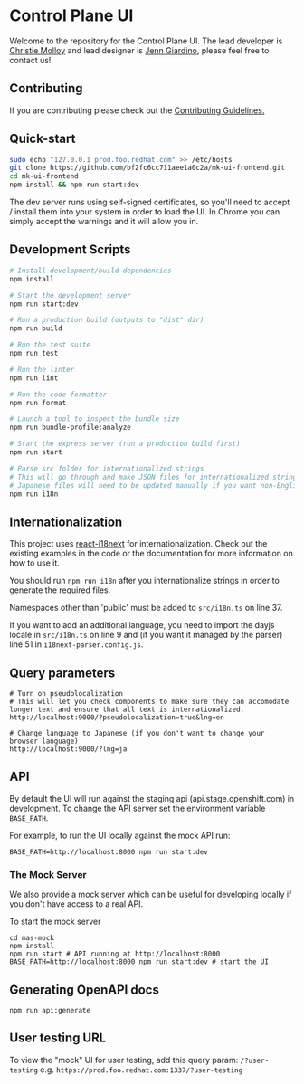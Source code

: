 # Control Plane UI

Welcome to the repository for the Control Plane UI. The lead developer is [Christie Molloy](https://github.com/christiemolloy) and lead designer is [Jenn Giardino](https://github.com/jgiardino), please feel free to contact us!

## Contributing

If you are contributing please check out the [Contributing Guidelines.](https://github.com/bf2fc6cc711aee1a0c2a/mk-ui-frontend/blob/master/CONTRIBUTING.md)


## Quick-start

```bash
sudo echo "127.0.0.1 prod.foo.redhat.com" >> /etc/hosts
git clone https://github.com/bf2fc6cc711aee1a0c2a/mk-ui-frontend.git
cd mk-ui-frontend
npm install && npm run start:dev
```

The dev server runs using self-signed certificates, so you'll need to accept / install them into your system in order to load the UI. In Chrome you can simply accept the warnings and it will allow you in.

## Development Scripts
```sh
# Install development/build dependencies
npm install

# Start the development server
npm run start:dev

# Run a production build (outputs to "dist" dir)
npm run build

# Run the test suite
npm run test

# Run the linter
npm run lint

# Run the code formatter
npm run format

# Launch a tool to inspect the bundle size
npm run bundle-profile:analyze

# Start the express server (run a production build first)
npm run start

# Parse src folder for internationalized strings
# This will go through and make JSON files for internationalized strings in src/locales and add default values (i.e. the key name or string). You may need to manually edit the default values.
# Japanese files will need to be updated manually if you want non-English test data to work with.
npm run i18n
```

## Internationalization
This project uses [react-i18next](https://react.i18next.com/) for internationalization. Check out the existing examples in the code or the documentation for more information on how to use it.

You should run `npm run i18n` after you internationalize strings in order to generate the required files.

Namespaces other than 'public' must be added to `src/i18n.ts` on line 37.

If you want to add an additional language, you need to import the dayjs locale in `src/i18n.ts` on line 9 and (if you want it managed by the parser) line 51 in `i18next-parser.config.js`.

## Query parameters
```
# Turn on pseudolocalization
# This will let you check components to make sure they can accomodate longer text and ensure that all text is internationalized.
http://localhost:9000/?pseudolocalization=true&lng=en

# Change language to Japanese (if you don't want to change your browser language)
http://localhost:9000/?lng=ja
```

## API

By default the UI will run against the staging api (api.stage.openshift.com) in development. To change the API server set the environment variable `BASE_PATH`.

For example, to run the UI locally against the mock API run:

```
BASE_PATH=http://localhost:8000 npm run start:dev
```

### The Mock Server

We also provide a mock server which can be useful for developing locally if you don't have access to a real API. 

To start the mock server

```
cd mas-mock
npm install
npm run start # API running at http://localhost:8000
BASE_PATH=http://localhost:8000 npm run start:dev # start the UI
```

## Generating OpenAPI docs

```
npm run api:generate
```

## User testing URL

To view the "mock" UI for user testing, add this query param: `/?user-testing` e.g. `https://prod.foo.redhat.com:1337/?user-testing` 
